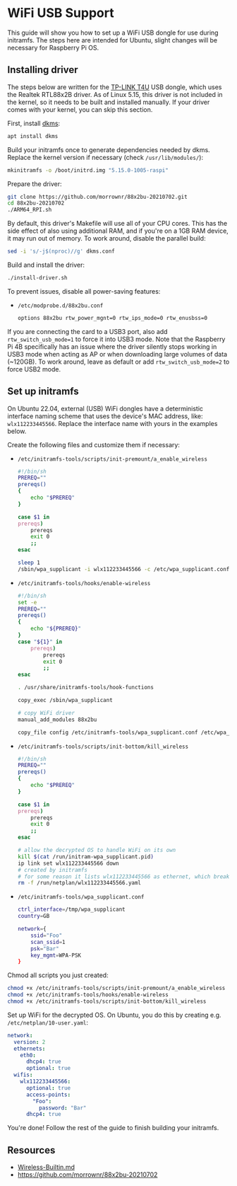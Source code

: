 # WiFi USB Support

This guide will show you how to set up a WiFi USB dongle for use during initramfs. The steps here are intended for Ubuntu, slight changes will be necessary for Raspberry Pi OS.

## Installing driver

The steps below are written for the [TP-LINK T4U](https://www.tp-link.com/uk/home-networking/adapter/archer-t4u/) USB dongle, which uses the Realtek RTL88x2B driver. As of Linux 5.15, this driver is not included in the kernel, so it needs to be built and installed manually. If your driver comes with your kernel, you can skip this section.

First, install [dkms](https://help.ubuntu.com/community/DKMS):

```bash
apt install dkms
```

Build your initramfs once to generate dependencies needed by dkms. Replace the kernel version if necessary (check `/usr/lib/modules/`):

```bash
mkinitramfs -o /boot/initrd.img "5.15.0-1005-raspi"
```

Prepare the driver:

```bash
git clone https://github.com/morrownr/88x2bu-20210702.git
cd 88x2bu-20210702
./ARM64_RPI.sh
```

By default, this driver's Makefile will use all of your CPU cores. This has the side effect of also using additional RAM, and if you're on a 1GB RAM device, it may run out of memory. To work around, disable the parallel build:

```bash
sed -i 's/-j$(nproc)//g' dkms.conf
```

Build and install the driver:

```bash
./install-driver.sh
```

To prevent issues, disable all power-saving features:

- `/etc/modprobe.d/88x2bu.conf`

  ```bash
  options 88x2bu rtw_power_mgnt=0 rtw_ips_mode=0 rtw_enusbss=0
  ```

If you are connecting the card to a USB3 port, also add `rtw_switch_usb_mode=1` to force it into USB3 mode. Note that the Raspberry Pi 4B specifically has an issue where the driver silently stops working in USB3 mode when acting as AP or when downloading large volumes of data (~120GB). To work around, leave as default or add `rtw_switch_usb_mode=2` to force USB2 mode.

## Set up initramfs

On Ubuntu 22.04, external (USB) WiFi dongles have a deterministic interface naming scheme that uses the device's MAC address, like: `wlx112233445566`. Replace the interface name with yours in the examples below.

Create the following files and customize them if necessary:

- `/etc/initramfs-tools/scripts/init-premount/a_enable_wireless`

  ```bash
  #!/bin/sh
  PREREQ=""
  prereqs()
  {
      echo "$PREREQ"
  }

  case $1 in
  prereqs)
      prereqs
      exit 0
      ;;
  esac

  sleep 1
  /sbin/wpa_supplicant -i wlx112233445566 -c /etc/wpa_supplicant.conf -P /run/initram-wpa_supplicant.pid -B
  ```

- `/etc/initramfs-tools/hooks/enable-wireless`

  ```bash
  #!/bin/sh
  set -e
  PREREQ=""
  prereqs()
  {
      echo "${PREREQ}"
  }
  case "${1}" in
      prereqs)
          prereqs
          exit 0
          ;;
  esac
  
  . /usr/share/initramfs-tools/hook-functions
  
  copy_exec /sbin/wpa_supplicant
  
  # copy WiFi driver
  manual_add_modules 88x2bu
  
  copy_file config /etc/initramfs-tools/wpa_supplicant.conf /etc/wpa_supplicant.conf
  ```
  
- `/etc/initramfs-tools/scripts/init-bottom/kill_wireless`

  ```bash
  #!/bin/sh
  PREREQ=""
  prereqs()
  {
      echo "$PREREQ"
  }

  case $1 in
  prereqs)
      prereqs
      exit 0
      ;;
  esac

  # allow the decrypted OS to handle WiFi on its own
  kill $(cat /run/initram-wpa_supplicant.pid)
  ip link set wlx112233445566 down
  # created by initramfs
  # for some reason it lists wlx112233445566 as ethernet, which breaks netplan - remove it
  rm -f /run/netplan/wlx112233445566.yaml
  ```

- `/etc/initramfs-tools/wpa_supplicant.conf`

  ```bash
  ctrl_interface=/tmp/wpa_supplicant
  country=GB
  
  network={
      ssid="Foo"
      scan_ssid=1
      psk="Bar"
      key_mgmt=WPA-PSK
  }
  ```

Chmod all scripts you just created:

```bash
chmod +x /etc/initramfs-tools/scripts/init-premount/a_enable_wireless
chmod +x /etc/initramfs-tools/hooks/enable-wireless
chmod +x /etc/initramfs-tools/scripts/init-bottom/kill_wireless
```

Set up WiFi for the decrypted OS. On Ubuntu, you do this by creating e.g. `/etc/netplan/10-user.yaml`:

```yaml
network:
  version: 2
  ethernets:
    eth0:
      dhcp4: true
      optional: true
  wifis:
    wlx112233445566:
      optional: true
      access-points:
        "Foo":
          password: "Bar"
      dhcp4: true
```

You're done! Follow the rest of the guide to finish building your initramfs.

## Resources

- [Wireless-Builtin.md](Wireless-Builtin.md)
- https://github.com/morrownr/88x2bu-20210702
